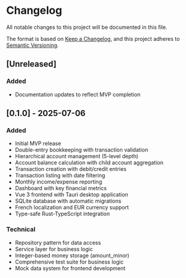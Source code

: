 # Changelog

All notable changes to this project will be documented in this file.

The format is based on [Keep a Changelog](https://keepachangelog.com/en/1.0.0/),
and this project adheres to [Semantic Versioning](https://semver.org/spec/v2.0.0.html).

## [Unreleased]

### Added
- Documentation updates to reflect MVP completion

## [0.1.0] - 2025-07-06

### Added
- Initial MVP release
- Double-entry bookkeeping with transaction validation
- Hierarchical account management (5-level depth)
- Account balance calculation with child account aggregation
- Transaction creation with debit/credit entries
- Transaction listing with date filtering
- Monthly income/expense reporting
- Dashboard with key financial metrics
- Vue 3 frontend with Tauri desktop application
- SQLite database with automatic migrations
- French localization and EUR currency support
- Type-safe Rust-TypeScript integration

### Technical
- Repository pattern for data access
- Service layer for business logic
- Integer-based money storage (amount_minor)
- Comprehensive test suite for business logic
- Mock data system for frontend development